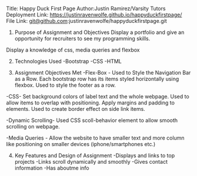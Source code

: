 Title: Happy Duck First Page
Author:Justin Ramirez/Varsity Tutors
Deployment Link: https://justinravenwolfe.github.io/happyduckfirstpage/
File Link: git@github.com:justinravenwolfe/happyduckfirstpage.git

1) Purpose of Assignment and Objectives
Display a portfolio and give an opportunity for recruiters to see my programming skills.

Display a knowledge of css, media queries and flexbox

2) Technologies Used 
-Bootstrap
-CSS
-HTML 

3) Assignment Objectives Met
-Flex-Box - Used to Style the Navigation Bar as a Row. Each bootstrap row has its items styled horizontally using flexbox. Used to style the footer as a row. 

-CSS- Set background colors of label text and the whole webpage. Used to allow items to overlap with positioning. Apply margins and padding to elements. Used to create border effect on side link items.

-Dynamic Scrolling- Used CSS scoll-behavior element to allow smooth scrolling on webpage. 

-Media Queries - Allow the website to have smaller text and more column like positioning on smaller devices (iphone/smartphones etc.)

4) Key Features and Design of Assignment 
-Displays and links to top projects 
-Links scroll dynamically and smoothly 
-Gives contact information
-Has aboutme info 
